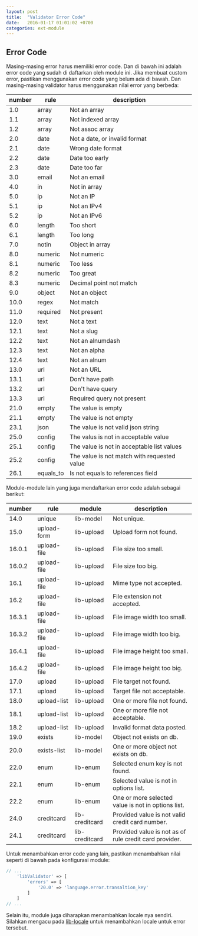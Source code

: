 ```yaml
---
layout: post
title:  "Validator Error Code"
date:   2016-01-17 01:01:02 +0700
categories: ext-module
---
```


## Error Code

Masing-masing error harus memiliki error code. Dan di bawah ini adalah error
code yang sudah di daftarkan oleh module ini. Jika membuat custom error, pastikan
menggunakan error code yang belum ada di bawah. Dan masing-masing validator harus
menggunakan nilai error yang berbeda:

number  | rule      | description
--------|-----------|------------
1.0     | array     | Not an array
1.1     | array     | Not indexed array
1.2     | array     | Not assoc array
2.0     | date      | Not a date, or invalid format
2.1     | date      | Wrong date format
2.2     | date      | Date too early
2.3     | date      | Date too far
3.0     | email     | Not an email
4.0     | in        | Not in array
5.0     | ip        | Not an IP
5.1     | ip        | Not an IPv4
5.2     | ip        | Not an IPv6
6.0     | length    | Too short
6.1     | length    | Too long
7.0     | notin     | Object in array
8.0     | numeric   | Not numeric
8.1     | numeric   | Too less
8.2     | numeric   | Too great
8.3     | numeric   | Decimal point not match
9.0     | object    | Not an object
10.0    | regex     | Not match
11.0    | required  | Not present
12.0    | text      | Not a text
12.1    | text      | Not a slug
12.2    | text      | Not an alnumdash
12.3    | text      | Not an alpha
12.4    | text      | Not an alnum
13.0    | url       | Not an URL
13.1    | url       | Don't have path
13.2    | url       | Don't have query
13.3    | url       | Required query not present
21.0    | empty     | The value is empty
21.1    | empty     | The value is not empty
23.1    | json      | The value is not valid json string
25.0    | config    | The valus is not in acceptable value
25.1    | config    | The value is not in acceptable list values
25.2    | config    | The value is not match with requested value
26.1    | equals_to | Is not equals to references field

Module-module lain yang juga mendaftarkan error code adalah sebagai berikut:

number | rule        | module           | description
-------|-------------|------------------|------------
14.0   | unique      | lib-model        | Not unique.
15.0   | upload-form | lib-upload       | Upload form not found.
16.0.1 | upload-file | lib-upload       | File size too small.
16.0.2 | upload-file | lib-upload       | File size too big.
16.1   | upload-file | lib-upload       | Mime type not accepted.
16.2   | upload-file | lib-upload       | File extension not accepted.
16.3.1 | upload-file | lib-upload       | File image width too small.
16.3.2 | upload-file | lib-upload       | File image width too big.
16.4.1 | upload-file | lib-upload       | File image height too small.
16.4.2 | upload-file | lib-upload       | File image height too big.
17.0   | upload      | lib-upload       | File target not found.
17.1   | upload      | lib-upload       | Target file not acceptable.
18.0   | upload-list | lib-upload       | One or more file not found.
18.1   | upload-list | lib-upload       | One or more file not acceptable.
18.2   | upload-list | lib-upload       | Invalid format data posted.
19.0   | exists      | lib-model        | Object not exists on db.
20.0   | exists-list | lib-model        | One or more object not exists on db.
22.0   | enum        | lib-enum         | Selected enum key is not found.
22.1   | enum        | lib-enum         | Selected value is not in options list.
22.2   | enum        | lib-enum         | One or more selected value is not in options list.
24.0   | creditcard  | lib-creditcard   | Provided value is not valid credit card number.
24.1   | creditcard  | lib-creditcard   | Provided value is not as of rule credit card provider.

Untuk menambahkan error code yang lain, pastikan menambahkan nilai
seperti di bawah pada konfigurasi module:

```php
// ...
    'libValidator' => [
        'errors' => [
            '20.0' => 'language.error.transaltion_key'
        ]
    ]
// ...
```

Selain itu, module juga diharapkan menambahkan locale nya sendiri.
Silahkan mengacu pada [lib-locale](https://github.com/getmim/lib-locale)
untuk menambahkan locale untuk error tersebut.
